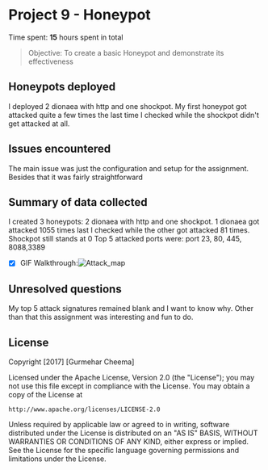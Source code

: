 # Project 9 - Honeypot

Time spent: **15** hours spent in total


> Objective: To create a basic Honeypot and demonstrate its effectiveness

## Honeypots deployed
I deployed 2 dionaea with http and one shockpot. My first honeypot got attacked quite a few times
 the last time I checked while the shockpot didn't get attacked at all.

## Issues encountered
The main issue was just the configuration and setup for the assignment. Besides that
it was fairly straightforward

## Summary of data collected
I created 3 honeypots: 2 dionaea with http and one shockpot.
1 dionaea got attacked 1055 times last I checked while the other got attacked 81 times.
Shockpot still stands at 0
Top 5 attacked ports were: port 23, 80, 445, 8088,3389
- [x] GIF Walkthrough:<img src='https://i.imgur.com/bYKcLVt.gif' title='Attack_map' width='' alt='Attack_map' />

## Unresolved questions
My top 5 attack signatures remained blank and I want to know why.
Other than that this assignment was interesting and fun to do.

## License

Copyright [2017] [Gurmehar Cheema]

Licensed under the Apache License, Version 2.0 (the "License");
you may not use this file except in compliance with the License.
You may obtain a copy of the License at

    http://www.apache.org/licenses/LICENSE-2.0

Unless required by applicable law or agreed to in writing, software
distributed under the License is distributed on an "AS IS" BASIS,
WITHOUT WARRANTIES OR CONDITIONS OF ANY KIND, either express or implied.
See the License for the specific language governing permissions and
limitations under the License.
